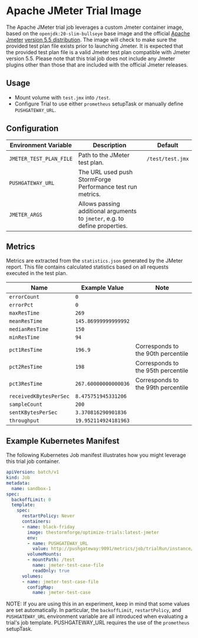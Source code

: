 # Apache JMeter Trial Image

The Apache JMeter trial job leverages a custom Jmeter container image, based on the `openjdk:20-slim-bullseye` base image and the official [Apache Jmeter](https://jmeter.apache.org/) [version 5.5 distribution](https://jmeter.apache.org/download_jmeter.cgi).
The image will check to make sure the provided test plan file exists prior to launching Jmeter.
It is expected that the provided test plan file is a valid Jmeter test plan compatible with Jmeter version 5.5.
Please note that this trial job does not include any Jmeter plugins other than those that are included with the official Jmeter releases.

## Usage

- Mount volume with `test.jmx` into `/test`.
- Configure Trial to use either `prometheus` setupTask or manually define `PUSHGATEWAY_URL`.

## Configuration

| Environment Variable | Description | Default |
| -------------------- | ----------- | ------- |
| `JMETER_TEST_PLAN_FILE`     | Path to the JMeter test plan. | `/test/test.jmx` |
| `PUSHGATEWAY_URL`    | The URL used push StormForge Performance test run metrics. | |
| `JMETER_ARGS`        | Allows passing additional arguments to `jmeter`, e.g. to define properties. | |

## Metrics

Metrics are extracted from the `statistics.json` generated by the JMeter report.
This file contains calculated statistics based on all requests executed in the test plan. 

| Name | Example Value | Note |
| ---- | ------------- | ---- |
| `errorCount` | `0` | |
| `errorPct` | `0` | |
| `maxResTime` | `269` | |
| `meanResTime` | `145.86999999999992` | |
| `medianResTime` | `150` | |
| `minResTime` | `94` | |
| `pct1ResTime` | `196.9` | Corresponds to the 90th percentile |
| `pct2ResTime` | `198` | Corresponds to the 95th percentile |
| `pct3ResTime` | `267.60000000000036` | Corresponds to the 99th percentile |
| `receivedKBytesPerSec` | `8.475751945331206` | |
| `sampleCount` | `200` | |
| `sentKBytesPerSec` | `3.370816290901836` | |
| `throughput` | `19.952114924181963` | |

## Example Kubernetes Manifest

The following Kubernetes Job manifest illustrates how you might leverage this trial job container.

```yaml
apiVersion: batch/v1
kind: Job
metadata:
  name: sandbox-1
spec:
  backoffLimit: 0
  template:
    spec:
      restartPolicy: Never
      containers:
      - name: black-friday
        image: thestormforge/optimize-trials:latest-jmeter
        env:
        - name: PUSHGATEWAY_URL
          value: http://pushgateway:9091/metrics/job/trialRun/instance/sandbox-1
        volumeMounts:
        - mountPath: /test
          name: jmeter-test-case-file
          readOnly: true
      volumes:
      - name: jmeter-test-case-file
        configMap:
          name: jmeter-test-case
```

NOTE: If you are using this in an experiment, keep in mind that some values are set automatically. In particular, the `backoffLimit`, `restartPolicy`, and `PUSHGATEWAY_URL` environment variable are all introduced when evaluating a trial's job template.
PUSHGATEWAY_URL requires the use of the `prometheus` setupTask.
